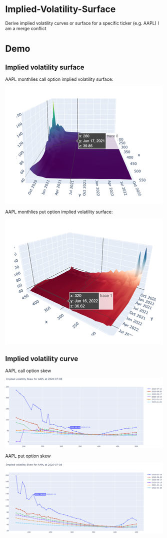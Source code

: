 # Implied-Volatility-Surface
Derive implied volatility curves or surface for a specific ticker (e.g. AAPL)
I am a merge conflict

# Demo

## Implied volatility surface

AAPL monthlies call option implied volatility surface:

![](example/AAPL3D1.png)

AAPL monthlies put option implied volatility surface:

![](example/AAPL3D2.png)

## Implied volatility curve 

AAPL call option skew

![](example/aaplc1.png)

AAPL put option skew

![](example/aaplp1.png)
